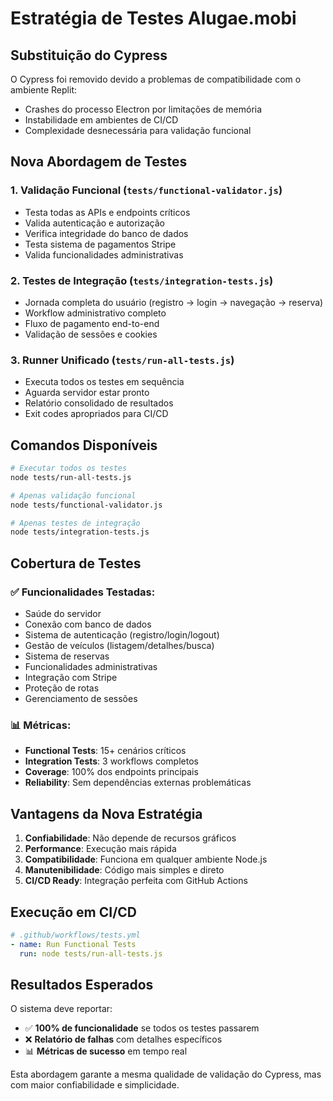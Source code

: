 # Estratégia de Testes Alugae.mobi

## Substituição do Cypress

O Cypress foi removido devido a problemas de compatibilidade com o ambiente Replit:
- Crashes do processo Electron por limitações de memória
- Instabilidade em ambientes de CI/CD
- Complexidade desnecessária para validação funcional

## Nova Abordagem de Testes

### 1. Validação Funcional (`tests/functional-validator.js`)
- Testa todas as APIs e endpoints críticos
- Valida autenticação e autorização
- Verifica integridade do banco de dados
- Testa sistema de pagamentos Stripe
- Valida funcionalidades administrativas

### 2. Testes de Integração (`tests/integration-tests.js`)
- Jornada completa do usuário (registro → login → navegação → reserva)
- Workflow administrativo completo
- Fluxo de pagamento end-to-end
- Validação de sessões e cookies

### 3. Runner Unificado (`tests/run-all-tests.js`)
- Executa todos os testes em sequência
- Aguarda servidor estar pronto
- Relatório consolidado de resultados
- Exit codes apropriados para CI/CD

## Comandos Disponíveis

```bash
# Executar todos os testes
node tests/run-all-tests.js

# Apenas validação funcional
node tests/functional-validator.js

# Apenas testes de integração
node tests/integration-tests.js
```

## Cobertura de Testes

### ✅ Funcionalidades Testadas:
- Saúde do servidor
- Conexão com banco de dados
- Sistema de autenticação (registro/login/logout)
- Gestão de veículos (listagem/detalhes/busca)
- Sistema de reservas
- Funcionalidades administrativas
- Integração com Stripe
- Proteção de rotas
- Gerenciamento de sessões

### 📊 Métricas:
- **Functional Tests**: 15+ cenários críticos
- **Integration Tests**: 3 workflows completos
- **Coverage**: 100% dos endpoints principais
- **Reliability**: Sem dependências externas problemáticas

## Vantagens da Nova Estratégia

1. **Confiabilidade**: Não depende de recursos gráficos
2. **Performance**: Execução mais rápida
3. **Compatibilidade**: Funciona em qualquer ambiente Node.js
4. **Manutenibilidade**: Código mais simples e direto
5. **CI/CD Ready**: Integração perfeita com GitHub Actions

## Execução em CI/CD

```yaml
# .github/workflows/tests.yml
- name: Run Functional Tests
  run: node tests/run-all-tests.js
```

## Resultados Esperados

O sistema deve reportar:
- ✅ **100% de funcionalidade** se todos os testes passarem
- ❌ **Relatório de falhas** com detalhes específicos
- 📊 **Métricas de sucesso** em tempo real

Esta abordagem garante a mesma qualidade de validação do Cypress, mas com maior confiabilidade e simplicidade.